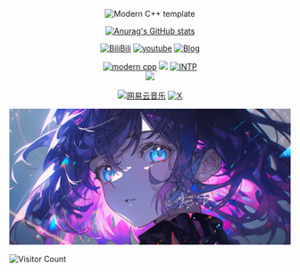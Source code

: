 <div id="title" align=center>

![Modern C++ template][github-sub-title:img]

[![Anurag's GitHub stats](https://github-readme-stats.vercel.app/api?username=mete0rxsc&show_icons=true&theme=tokyonight)](https://b23.tv/iEJTnPp)

[![BiliBili](https://img.shields.io/badge/video-BiliBili-yello)](https://space.bilibili.com/482787121)
[![youtube](https://img.shields.io/badge/video-YouTube-red)](https://www.youtube.com/@Mete0r7023)
[![Blog](https://img.shields.io/badge/Blog-Mete0r-orange)](https://www.xscnas.top/)

[![modern cpp](https://img.shields.io/badge/code-Python-blue)](https://docs.python.org/zh-cn/3.13/) 
![](https://img.shields.io/badge/讨厌-学习-yellow) 
[![INTP](https://img.shields.io/badge/性格-INTP—T-purple)](https://www.16personalities.com/ch/intp-%E4%BA%BA%E6%A0%BC)  
![](https://img.shields.io/badge/爱好-探索宇宙-red)  

[![网易云音乐](https://img.shields.io/badge/%E7%BD%91%E6%98%93%E4%BA%91%E9%9F%B3%E4%B9%90-Mete0r-red)](https://music.163.com/#/artist?id=95704903)
[![X](https://img.shields.io/badge/X-Mete0r-black)](https://x.com/Cqmoyuan/)

</div>

![头像](image/头像.jpg)

![Visitor Count](https://profile-counter.glitch.me/mete0rxsc/count.svg)

[github-sub-title:img]: https://readme-typing-svg.herokuapp.com?font=Segoe+Script&center=true&lines=Mete0r.
